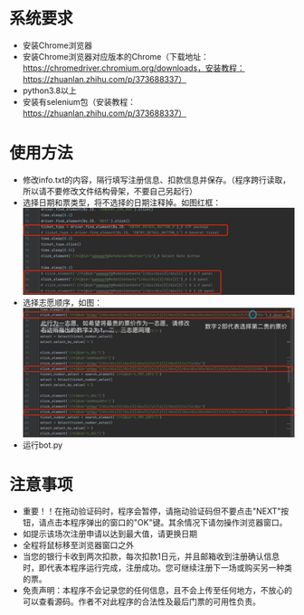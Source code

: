 # 系统要求
- 安装Chrome浏览器
- 安装Chrome浏览器对应版本的Chrome（下载地址：https://chromedriver.chromium.org/downloads，安装教程：https://zhuanlan.zhihu.com/p/373688337）
- python3.8以上
- 安装有selenium包（安装教程：https://zhuanlan.zhihu.com/p/373688337）

# 使用方法
- 修改info.txt的内容，隔行填写注册信息、扣款信息并保存。（程序跨行读取，所以请不要修改文件结构骨架，不要自己另起行）
- 选择日期和票类型，将不选择的日期注释掉。如图红框：![img.png](img.png)
- 选择志愿顺序，如图：![img_1.png](img_1.png)
- 运行bot.py

# 注意事项
- 重要！！在拖动验证码时，程序会暂停，请拖动验证码但不要点击"NEXT"按钮，请点击本程序弹出的窗口的"OK"键。其余情况下请勿操作浏览器窗口。
- 如提示该场次注册申请以达到最大值，请更换日期
- 全程将鼠标移至浏览器窗口之外
- 当您的银行卡收到两次扣款，每次扣款1日元，并且邮箱收到注册确认信息时，即代表本程序运行完成，注册成功。您可继续注册下一场或购买另一种类的票。
- 免责声明：本程序不会记录您的任何信息，且不会上传至任何地方，不放心的可以查看源码。作者不对此程序的合法性及最后门票的可用性负责。